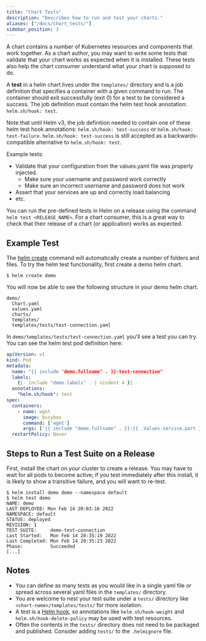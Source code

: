 ```yaml
---
title: "Chart Tests"
description: "Describes how to run and test your charts."
aliases: ["/docs/chart_tests/"]
sidebar_position: 3
---
```


A chart contains a number of Kubernetes resources and components that work
together. As a chart author, you may want to write some tests that validate that
your chart works as expected when it is installed. These tests also help the
chart consumer understand what your chart is supposed to do.

A **test** in a helm chart lives under the `templates/` directory and is a job
definition that specifies a container with a given command to run. The container
should exit successfully (exit 0) for a test to be considered a success. The job
definition must contain the helm test hook annotation: `helm.sh/hook: test`.

Note that until Helm v3, the job definition needed to contain one of these helm
test hook annotations: `helm.sh/hook: test-success` or `helm.sh/hook: test-failure`.
`helm.sh/hook: test-success` is still accepted as a backwards-compatible
alternative to `helm.sh/hook: test`.

Example tests:

- Validate that your configuration from the values.yaml file was properly
  injected.
  - Make sure your username and password work correctly
  - Make sure an incorrect username and password does not work
- Assert that your services are up and correctly load balancing
- etc.

You can run the pre-defined tests in Helm on a release using the command `helm
test <RELEASE_NAME>`. For a chart consumer, this is a great way to check that
their release of a chart (or application) works as expected.

## Example Test

The [helm create](../commands/helm_create.md) command will automatically create a number of folders and files. To try the helm test functionality, first create a demo helm chart. 

```console
$ helm create demo
```

You will now be able to see the following structure in your demo helm chart.

```
demo/
  Chart.yaml
  values.yaml
  charts/
  templates/
  templates/tests/test-connection.yaml
```

In `demo/templates/tests/test-connection.yaml` you'll see a test you can try. You can see the helm test pod definition here:

```yaml
apiVersion: v1
kind: Pod
metadata:
  name: "{{ include "demo.fullname" . }}-test-connection"
  labels:
    {{- include "demo.labels" . | nindent 4 }}
  annotations:
    "helm.sh/hook": test
spec:
  containers:
    - name: wget
      image: busybox
      command: ['wget']
      args: ['{{ include "demo.fullname" . }}:{{ .Values.service.port }}']
  restartPolicy: Never

```

## Steps to Run a Test Suite on a Release

First, install the chart on your cluster to create a release. You may have to
wait for all pods to become active; if you test immediately after this install,
it is likely to show a transitive failure, and you will want to re-test.

```console
$ helm install demo demo --namespace default
$ helm test demo
NAME: demo
LAST DEPLOYED: Mon Feb 14 20:03:16 2022
NAMESPACE: default
STATUS: deployed
REVISION: 1
TEST SUITE:     demo-test-connection
Last Started:   Mon Feb 14 20:35:19 2022
Last Completed: Mon Feb 14 20:35:23 2022
Phase:          Succeeded
[...]
```

## Notes

- You can define as many tests as you would like in a single yaml file or spread
  across several yaml files in the `templates/` directory.
- You are welcome to nest your test suite under a `tests/` directory like
  `<chart-name>/templates/tests/` for more isolation.
- A test is a [Helm hook](/topics/charts_hooks.md), so annotations like
  `helm.sh/hook-weight` and `helm.sh/hook-delete-policy` may be used with test
  resources.
- Often the contents in the `tests/` directory does not need to be packaged and published. Consider adding `tests/` to the `.helmignore` file.
